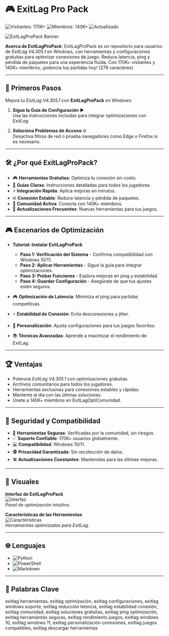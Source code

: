 # 🎮 ExitLag Pro Pack

![Visitantes: 170K+](https://img.shields.io/badge/Visitantes-170K+-e74c3c) ![Miembros: 140K+](https://img.shields.io/badge/Miembros-140K+-6c5ce7) ![Actualizado](https://img.shields.io/badge/Actualizado-blue)

![ExitLagProPack Banner](https://i.ytimg.com/vi/Oo9KgXbLpIg/maxresdefault.jpg)

**Acerca de ExitLagProPack**: ExitLagProPack es un repositorio para usuarios de *ExitLag V4.305.1* en Windows, con herramientas y configuraciones gratuitas para optimizar conexiones de juego. Reduce latencia, ping y pérdida de paquetes para una experiencia fluida. Con 170K+ visitantes y 140K+ miembros, ¡potencia tus partidas hoy! (279 caracteres)

 

---

## 🚀 Primeros Pasos

Mejora tu *ExitLag V4.305.1* con **ExitLagProPack** en Windows:

1. **Sigue la Guía de Configuración** ▶️  
   Usa las instrucciones incluidas para integrar optimizaciones con *ExitLag*.

2. **Soluciona Problemas de Acceso** 🌐  
   Desactiva filtros de red o prueba navegadores como Edge o Firefox si es necesario.

 

---

## 🛠 ¿Por qué ExitLagProPack?

- 🎮 **Herramientas Gratuitas**: Optimiza tu conexión sin costo.  
- 📜 **Guías Claras**: Instrucciones detalladas para todos los jugadores.  
- ⚡ **Integración Rápida**: Aplica mejoras en minutos.  
- 🌐 **Conexión Estable**: Reduce latencia y pérdida de paquetes.  
- 🤝 **Comunidad Activa**: Conecta con 140K+ miembros.  
- 📅 **Actualizaciones Frecuentes**: Nuevas herramientas para tus juegos.

---

## 🎮 Escenarios de Optimización

- **Tutorial: Instalar ExitLagProPack**  
  - **Paso 1: Verificación del Sistema** - Confirma compatibilidad con Windows 10/11.  
  - **Paso 2: Aplicar Herramientas** - Sigue la guía para integrar optimizaciones.  
  - **Paso 3: Probar Funciones** - Explora mejoras en ping y estabilidad.  
  - **Paso 4: Guardar Configuración** - Asegúrate de que tus ajustes estén seguros.  

- 🎮 **Optimización de Latencia**: Minimiza el ping para partidas competitivas.  
- ⚡ **Estabilidad de Conexión**: Evita desconexiones y jitter.  
- 🎨 **Personalización**: Ajusta configuraciones para tus juegos favoritos.  
- 📚 **Técnicas Avanzadas**: Aprende a maximizar el rendimiento de ExitLag.

---

## 🏆 Ventajas

- Potencia *ExitLag V4.305.1* con optimizaciones gratuitas.  
- Archivos comunitarios para todos los jugadores.  
- Herramientas exclusivas para conexiones estables y rápidas.  
- Mantente al día con las últimas soluciones.  
- Únete a 140K+ miembros en ExitLagOptiComunidad.

---

## 🔐 Seguridad y Compatibilidad

- 🔐 **Herramientas Seguras**: Verificadas por la comunidad, sin riesgos.  
- ✅ **Soporte Confiable**: 170K+ usuarios globalmente.  
- 💻 **Compatibilidad**: Windows 10/11.  
- 🕵 **Privacidad Garantizada**: Sin recolección de datos.  
- 🛠 **Actualizaciones Constantes**: Mantenidas para las últimas mejoras.

---

## 📸 Visuales

**Interfaz de ExitLagProPack**  
![Interfaz](https://www.example.com/images/exitlag-pro-interface.jpg)  
*Panel de optimización intuitivo.*

**Características de las Herramientas**  
![Características](https://www.example.com/images/exitlag-pro-features.jpg)  
*Herramientas optimizadas para ExitLag.*

---

## 🌐 Lenguajes

- ![Python](https://img.shields.io/badge/Python-50.0%25-blue)  
- ![PowerShell](https://img.shields.io/badge/PowerShell-25.0%25-blue)  
- ![Markdown](https://img.shields.io/badge/Markdown-25.0%25-green)

---

## 🔑 Palabras Clave

exitlag herramientas, exitlag optimización, exitlag configuraciones, exitlag windows soporte, exitlag reducción latencia, exitlag estabilidad conexión, exitlag comunidad, exitlag soluciones gratuitas, exitlag ping optimización, exitlag herramientas seguras, exitlag rendimiento juegos, exitlag windows 10, exitlag windows 11, exitlag personalización conexiones, exitlag juegos compatibles, exitlag descargar herramientas
